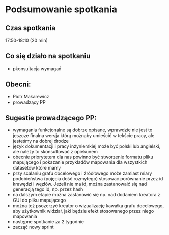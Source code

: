 # Podsumowanie spotkania

## Czas spotkania
17:50-18:10 (20 min)

## Co się działo na spotkaniu
- pkonsultacja wymagań 

## Obecni:
 - Piotr Makarewicz
 - prowadzący PP

## Sugestie prowadzącego PP:
 - wymagania funkcjonalne są dobrze opisane, wprawdzie nie jest to jeszcze finalna wersja którą możnaby umieścić w tekście pracy, ale jesteśmy na dobrej drodze
 - język dokumentacji i pracy inżynierskiej może być polski lub angielski, ale należy to skonsultować z opiekunem
 - obecnie priorytetem dla nas powinno być stworzenie formatu pliku mapującego i pokazanie przykładów mapowania dla wszystkich datasetów które mamy
 - przy scalaniu grafu docelowego i źródłowego może zamiast miary podobieństwa (pojęcia dość rozmytego) stosować porównanie przez id krawędzi i węzłów. Jeżeli nie ma id, można zastanowaić się nad generacją tego id, np. przez hash
 - na dalszym etapie można zastanowić się np. nad dodaniem kreatora z GUI do pliku mapującego
 - można też psozerzyć kreator o wizualizację kawałka grafu docelowego, aby użytkownik widział, jaki będzie efekt stosowanego przez niego mapowania
 - następne spotkanie za 2 tygodnie
 - zacząć nowy sprint
